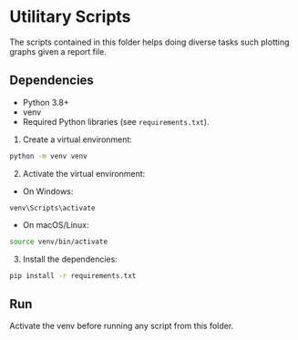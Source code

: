 # Utilitary Scripts

The scripts contained in this folder helps doing diverse tasks such plotting graphs given a report file.

## Dependencies
- Python 3.8+
- venv
- Required Python libraries (see `requirements.txt`).

1. Create a virtual environment:
```bash
python -m venv venv
```
2. Activate the virtual environment:
  - On Windows:
```plaintext
venv\Scripts\activate
```
  - On macOS/Linux:
```bash
source venv/bin/activate
```
3. Install the dependencies:
```bash
pip install -r requirements.txt
```

## Run

Activate the venv before running any script from this folder.
